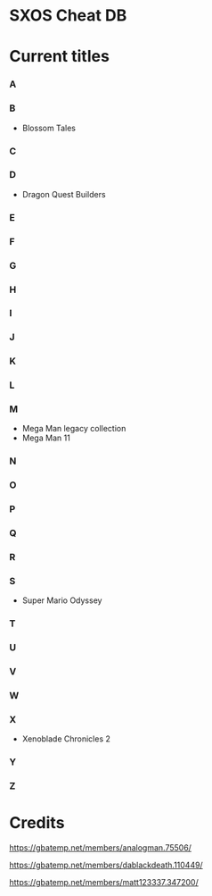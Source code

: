 # SXOS Cheat DB

# Current titles

### A

### B
* Blossom Tales

### C

### D
* Dragon Quest Builders

### E

### F

### G

### H

### I

### J

### K

### L

### M
* Mega Man legacy collection
* Mega Man 11

### N

### O

### P

### Q

### R

### S
* Super Mario Odyssey

### T

### U

### V

### W

### X
* Xenoblade Chronicles 2

### Y

### Z

# Credits
https://gbatemp.net/members/analogman.75506/ 

https://gbatemp.net/members/dablackdeath.110449/

https://gbatemp.net/members/matt123337.347200/
